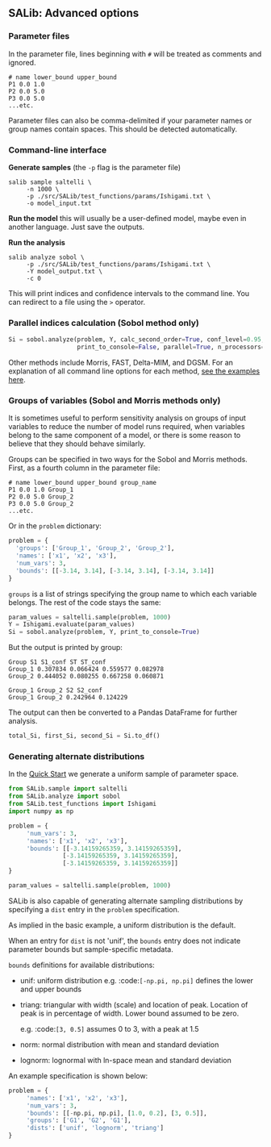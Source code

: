 ## SALib: Advanced options

### Parameter files

In the parameter file, lines beginning with `#` will be treated as comments and ignored.
```
# name lower_bound upper_bound
P1 0.0 1.0
P2 0.0 5.0
P3 0.0 5.0
...etc.
```
Parameter files can also be comma-delimited if your parameter names or group names contain spaces. This should be detected automatically.

### Command-line interface

**Generate samples** (the `-p` flag is the parameter file)
```
salib sample saltelli \
     -n 1000 \
     -p ./src/SALib/test_functions/params/Ishigami.txt \
     -o model_input.txt
```

**Run the model** this will usually be a user-defined model, maybe even in another language. Just save the outputs.

**Run the analysis**
```
salib analyze sobol \
     -p ./src/SALib/test_functions/params/Ishigami.txt \
     -Y model_output.txt \
     -c 0
```

This will print indices and confidence intervals to the command line. You can redirect to a file using the `>` operator.

### Parallel indices calculation (Sobol method only)
```python
Si = sobol.analyze(problem, Y, calc_second_order=True, conf_level=0.95,
                   print_to_console=False, parallel=True, n_processors=4)
```

Other methods include Morris, FAST, Delta-MIM, and DGSM. For an explanation of all command line options for each method, [see the examples here](https://github.com/SALib/SALib/tree/master/examples).


### Groups of variables (Sobol and Morris methods only)
It is sometimes useful to perform sensitivity analysis on groups of input variables to reduce the number of model runs required, when variables belong to the same component of a model, or there is some reason to believe that they should behave similarly.

Groups can be specified in two ways for the Sobol and Morris methods. First, as a fourth column in the parameter file:
```
# name lower_bound upper_bound group_name
P1 0.0 1.0 Group_1
P2 0.0 5.0 Group_2
P3 0.0 5.0 Group_2
...etc.
```

Or in the `problem` dictionary:
```python
problem = {
  'groups': ['Group_1', 'Group_2', 'Group_2'],
  'names': ['x1', 'x2', 'x3'],
  'num_vars': 3,
  'bounds': [[-3.14, 3.14], [-3.14, 3.14], [-3.14, 3.14]]
}
```

`groups` is a list of strings specifying the group name to which each variable belongs. The rest of the code stays the same:

```python
param_values = saltelli.sample(problem, 1000)
Y = Ishigami.evaluate(param_values)
Si = sobol.analyze(problem, Y, print_to_console=True)
```

But the output is printed by group:
```
Group S1 S1_conf ST ST_conf
Group_1 0.307834 0.066424 0.559577 0.082978
Group_2 0.444052 0.080255 0.667258 0.060871

Group_1 Group_2 S2 S2_conf
Group_1 Group_2 0.242964 0.124229
```

The output can then be converted to a Pandas DataFrame for further analysis.

```python
total_Si, first_Si, second_Si = Si.to_df()
```


### Generating alternate distributions

In the [Quick Start](https://github.com/SALib/SALib/tree/master/README.rst) we
generate a uniform sample of parameter space.

```python
from SALib.sample import saltelli
from SALib.analyze import sobol
from SALib.test_functions import Ishigami
import numpy as np

problem = {
     'num_vars': 3, 
     'names': ['x1', 'x2', 'x3'], 
     'bounds': [[-3.14159265359, 3.14159265359], 
               [-3.14159265359, 3.14159265359], 
               [-3.14159265359, 3.14159265359]]
}

param_values = saltelli.sample(problem, 1000)
```

SALib is also capable of generating alternate sampling distributions by 
specifying a `dist` entry in the `problem` specification.

As implied in the basic example, a uniform distribution is the default.

When an entry for `dist` is not 'unif', the `bounds` entry does not indicate
parameter bounds but sample-specific metadata.

`bounds` definitions for available distributions:

* unif: uniform distribution
    e.g. :code:`[-np.pi, np.pi]` defines the lower and upper bounds
* triang: triangular with width (scale) and location of peak. 
    Location of peak is in percentage of width.
    Lower bound assumed to be zero.

    e.g. :code:`[3, 0.5]` assumes 0 to 3, with a peak at 1.5
* norm: normal distribution with mean and standard deviation
* lognorm: lognormal with ln-space mean and standard deviation

An example specification is shown below:

```python
problem = {
     'names': ['x1', 'x2', 'x3'],
     'num_vars': 3,
     'bounds': [[-np.pi, np.pi], [1.0, 0.2], [3, 0.5]],
     'groups': ['G1', 'G2', 'G1'],
     'dists': ['unif', 'lognorm', 'triang']
}
```

